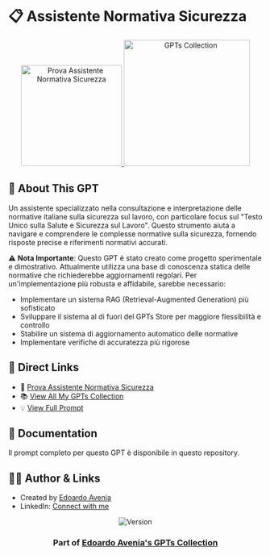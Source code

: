 # 📋 Assistente Normativa Sicurezza

<div align="center">
  <a href="https://chatgpt.com/g/g-sUMyOY8rT-assistente-normativa-sicurezza">
    <img src="https://img.shields.io/badge/TRY_THIS_GPT-37a779?style=for-the-badge&logo=openai&logoWidth=20" alt="Prova Assistente Normativa Sicurezza" width="200">
  </a>
  <a href="https://github.com/edoardoavenia/edoardo-avenia-gpt-collection">
    <img src="https://img.shields.io/badge/VIEW_ALL_MY_GPTs-4f46e5?style=for-the-badge&logo=github&logoWidth=20" alt="GPTs Collection" width="250">
  </a>
</div>

## 🤖 About This GPT
Un assistente specializzato nella consultazione e interpretazione delle normative italiane sulla sicurezza sul lavoro, con particolare focus sul "Testo Unico sulla Salute e Sicurezza sul Lavoro". Questo strumento aiuta a navigare e comprendere le complesse normative sulla sicurezza, fornendo risposte precise e riferimenti normativi accurati.

⚠️ **Nota Importante**: Questo GPT è stato creato come progetto sperimentale e dimostrativo. Attualmente utilizza una base di conoscenza statica delle normative che richiederebbe aggiornamenti regolari. Per un'implementazione più robusta e affidabile, sarebbe necessario:
- Implementare un sistema RAG (Retrieval-Augmented Generation) più sofisticato
- Sviluppare il sistema al di fuori del GPTs Store per maggiore flessibilità e controllo
- Stabilire un sistema di aggiornamento automatico delle normative
- Implementare verifiche di accuratezza più rigorose

## 🔗 Direct Links
- 🎯 [Prova Assistente Normativa Sicurezza](https://chatgpt.com/g/g-sUMyOY8rT-assistente-normativa-sicurezza)
- 📚 [View All My GPTs Collection](https://github.com/edoardoavenia/edoardo-avenia-gpt-collection)
- 💡 [View Full Prompt](./PROMPT.md)

## 📖 Documentation
Il prompt completo per questo GPT è disponibile in questo repository.

## 👨‍💻 Author & Links
- Created by [Edoardo Avenia](https://github.com/edoardoavenia)
- LinkedIn: [Connect with me](https://www.linkedin.com/in/edoardoavenia/)

<div align="center">
  <img src="https://img.shields.io/badge/Version-1.0-2ea44f?style=for-the-badge" alt="Version">
</div>

<div align="center">
  <h3>Part of <a href="https://github.com/edoardoavenia/edoardo-avenia-gpt-collection">Edoardo Avenia's GPTs Collection</a></h3>
</div>
